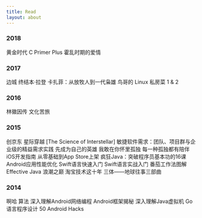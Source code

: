 ```yaml
---
title: Read
layout: about
---
```


### 2018
黄金时代
C Primer Plus
霍乱时期的爱情

### 2017
边城
终结本·拉登
卡扎菲：从放牧人到一代枭雄
鸟哥的 Linux 私房菜 1 & 2

### 2016
林徽因传
文化苦旅

### 2015
创京东
星际穿越 [The Science of Interstellar]
敏捷软件需求：团队、项目群与企业级的精益需求实践
先成为自己的英雄
我敢在你怀里孤独
每一种孤独都有陪伴
iOS开发指南 从零基础到App Store上架
疯狂Java：突破程序员基本功的16课
Android应用性能优化
Swift语言快速入门
Swift语言实战入门
番茄工作法图解
Effective Java
浪潮之巅
淘宝技术这十年
三体——地球往事三部曲

### 2014
啊哈 算法
深入理解Android网络编程
Android框架揭秘
深入理解Java虚拟机
Go语言程序设计
50 Android Hacks

<br/>
